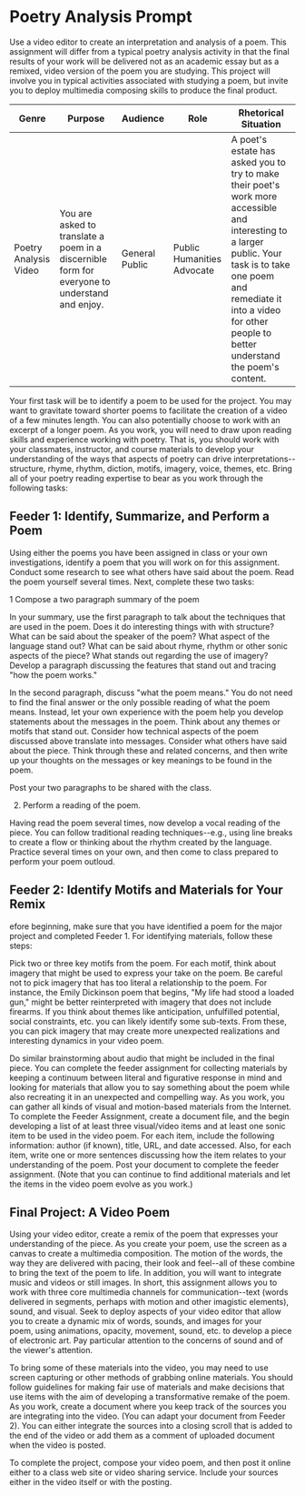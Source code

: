 # Poetry Analysis Prompt

Use a video editor to create an interpretation and analysis of a poem. This assignment will differ from a typical poetry analysis activity in that the final results of your work will be delivered not as an academic essay but as a remixed, video version of the poem you are studying. This project will involve you in typical activities associated with studying a poem, but invite you to deploy multimedia composing skills to produce the final product. 

| Genre                 | Purpose                                                                                        | Audience       | Role                       | Rhetorical Situation                                                                                                                                                                                                                     |
|-----------------------|------------------------------------------------------------------------------------------------|----------------|----------------------------|------------------------------------------------------------------------------------------------------------------------------------------------------------------------------------------------------------------------------------------|
| Poetry Analysis Video | You are asked to translate a poem in a discernible form for everyone to understand and enjoy.  | General Public | Public Humanities Advocate | A poet's estate has asked you to try to make their poet's work more accessible and interesting to a larger public. Your task is to take one poem and remediate it into a video for other people to better understand the poem's content. |





Your first task will be to identify a poem to be used for the project. You may want to gravitate toward shorter poems to facilitate the creation of a video of a few minutes length. You can also potentially choose to work with an excerpt of a longer poem. As you work, you will need to draw upon reading skills and experience working with poetry. That is, you should work with your classmates, instructor, and course materials to develop your understanding of the ways that aspects of poetry can drive interpretations--structure, rhyme, rhythm, diction, motifs, imagery, voice, themes, etc. Bring all of your poetry reading expertise to bear as you work through the following tasks:

## Feeder 1: Identify, Summarize, and Perform a Poem

Using either the poems you have been assigned in class or your own investigations, identify a poem that you will work on for this assignment. Conduct some research to see what others have said about the poem. Read the poem yourself several times. Next, complete these two tasks:

1 Compose a two paragraph summary of the poem

In your summary, use the first paragraph to talk about the techniques that are used in the poem. Does it do interesting things with with structure? What can be said about the speaker of the poem? What aspect of the language stand out? What can be said about rhyme, rhythm or other sonic aspects of the piece? What stands out regarding the use of imagery? Develop a paragraph discussing the features that stand out and tracing "how the poem works."

In the second paragraph, discuss "what the poem means." You do not need to find the final answer or the only possible reading of what the poem means. Instead, let your own experience with the poem help you develop statements about the messages in the poem. Think about any themes or motifs that stand out. Consider how technical aspects of the poem discussed above translate into messages. Consider what others have said about the piece. Think through these and related concerns, and then write up your thoughts on the messages or key meanings to be found in the poem.

Post your two paragraphs to be shared with the class.

2. Perform a reading of the poem. 

Having read the poem several times, now develop a vocal reading of the piece. You can follow traditional reading techniques--e.g., using line breaks to create a flow or thinking about the rhythm created by the language. Practice several times on your own, and then come to class prepared to perform your poem outloud.

## Feeder 2: Identify Motifs and Materials for Your Remix

efore beginning, make sure that you have identified a poem for the major project and completed Feeder 1. For identifying materials, follow these steps:

Pick two or three key motifs from the poem. For each motif, think about imagery that might be used to express your take on the poem. Be careful not to pick imagery that has too literal a relationship to the poem. For instance, the Emily Dickinson poem that begins, "My life had stood a loaded gun," might be better reinterpreted with imagery that does not include firearms. If you think about themes like anticipation, unfulfilled potential, social constraints, etc. you can likely identify some sub-texts. From these, you can pick imagery that may create more unexpected realizations and interesting dynamics in your video poem.

Do similar brainstorming about audio that might be included in the final piece. You can complete the feeder assignment for collecting materials by keeping a continuum between literal and figurative response in mind and looking for materials that allow you to say something about the poem while also recreating it in an unexpected and compelling way. As you work, you can gather all kinds of visual and motion-based materials from the Internet. To complete the Feeder Assignment, create a document file, and the begin developing a list of at least three visual/video items and at least one sonic item to be used in the video poem. For each item, include the following information: author (if known), title, URL, and date accessed. Also, for each item, write one or more sentences discussing how the item relates to your understanding of the poem. Post your document to complete the feeder assignment. (Note that you can continue to find additional materials and let the items in the video poem evolve as you work.)


## Final Project: A Video Poem

Using your video editor, create a remix of the poem that expresses your understanding of the piece. As you create your poem, use the screen as a canvas to create a multimedia composition. The motion of the words, the way they are delivered with pacing, their look and feel--all of these combine to bring the text of the poem to life. In addition, you will want to integrate music and videos or still images. In short, this assignment allows you to work with three core multimedia channels for communication--text (words delivered in segments, perhaps with motion and other imagistic elements), sound, and visual. Seek to deploy aspects of your video editor that allow you to create a dynamic mix of words, sounds, and images for your poem, using animations, opacity, movement, sound, etc. to develop a piece of electronic art. Pay particular attention to the concerns of sound and of the viewer's attention.

To bring some of these materials into the video, you may need to use screen capturing or other methods of grabbing online materials. You should follow guidelines for making fair use of materials and make decisions that use items with the aim of developing a transformative remake of the poem. As you work, create a document where you keep track of the sources you are integrating into the video. (You can adapt your document from Feeder 2). You can either integrate the sources into a closing scroll that is added to the end of the video or add them as a comment of uploaded document when the video is posted. 

To complete the project, compose your video poem, and then post it online either to a class web site or video sharing service. Include your sources either in the video itself or with the posting. 

